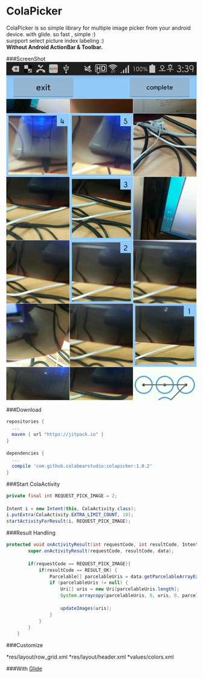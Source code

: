 ColaPicker
=====
ColaPicker is so simple library for multiple image picker from your android device.
with glide. so fast , simple :) <br>
surpport select picture index labeling :) <br>
**Without Android ActionBar & Toolbar.**

###ScreenShot
![Capture1](capture_1.png)

###Download
```gradle
repositories {
  ...
  maven { url "https://jitpack.io" }
}

dependencies {
  ...
  compile 'com.github.colabearstudio:colapicker:1.0.2'
}
```

###Start ColaActivity
```java
private final int REQUEST_PICK_IMAGE = 2;

Intent i = new Intent(this, ColaActivity.class);
i.putExtra(ColaActivity.EXTRA_LIMIT_COUNT, 10);
startActivityForResult(i, REQUEST_PICK_IMAGE);
```

###Result Handling
```java
protected void onActivityResult(int requestCode, int resultCode, Intent data) {
        super.onActivityResult(requestCode, resultCode, data);

        if(requestCode == REQUEST_PICK_IMAGE){
            if(resultCode == RESULT_OK) {
                Parcelable[] parcelableUris = data.getParcelableArrayExtra(ColaActivity.EXTRA_IMAGE_URIS);
                if (parcelableUris != null) {
                    Uri[] uris = new Uri[parcelableUris.length];
                    System.arraycopy(parcelableUris, 0, uris, 0, parcelableUris.length);

                    updateImages(uris);
                }
            }
        }
    }
```

###Customize

*res/layout/row_grid.xml
*res/layout/header.xml
*values/colors.xml


###With
[Glide](https://github.com/bumptech/glide/)

